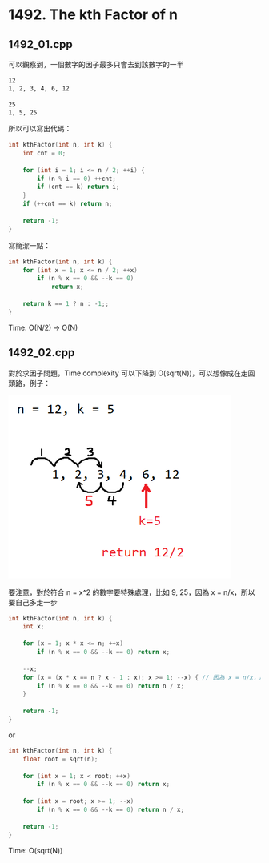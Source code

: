 # 1492. The kth Factor of n

## 1492_01.cpp

可以觀察到，一個數字的因子最多只會去到該數字的一半

```
12
1, 2, 3, 4, 6, 12

25
1, 5, 25
```

所以可以寫出代碼：

```cpp
int kthFactor(int n, int k) {
    int cnt = 0;

    for (int i = 1; i <= n / 2; ++i) {
        if (n % i == 0) ++cnt;
        if (cnt == k) return i;
    }
    if (++cnt == k) return n; 

    return -1;
}
```

寫簡潔一點：

```cpp
int kthFactor(int n, int k) {
    for (int x = 1; x <= n / 2; ++x)
        if (n % x == 0 && --k == 0)
            return x;

    return k == 1 ? n : -1;;
}
```

Time: O(N/2) -> O(N)

## 1492_02.cpp

對於求因子問題，Time complexity 可以下降到 O(sqrt(N))，可以想像成在走回頭路，例子：

![1492_02](1492_02.png)

要注意，對於符合 n = x^2 的數字要特殊處理，比如 9, 25，因為 x = n/x，所以要自己多走一步

```cpp
int kthFactor(int n, int k) {
    int x;

    for (x = 1; x * x <= n; ++x)
        if (n % x == 0 && --k == 0) return x;

    --x;
    for (x = (x * x == n ? x - 1 : x); x >= 1; --x) { // 因為 x = n/x，所以要自己多走一步
        if (n % x == 0 && --k == 0) return n / x;
    }

    return -1;
}
```

or

```cpp
int kthFactor(int n, int k) {
    float root = sqrt(n);

    for (int x = 1; x < root; ++x)
        if (n % x == 0 && --k == 0) return x;

    for (int x = root; x >= 1; --x)
        if (n % x == 0 && --k == 0) return n / x;

    return -1;
}
```

Time: O(sqrt(N))
